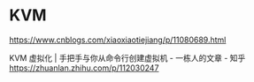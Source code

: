 # KVM


https://www.cnblogs.com/xiaoxiaotiejiang/p/11080689.html























KVM 虚拟化 | 手把手与你从命令行创建虚拟机 - 一栋人的文章 - 知乎
https://zhuanlan.zhihu.com/p/112030247